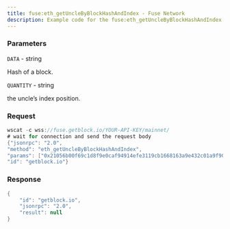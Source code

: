 ```yaml
---
title: fuse:eth_getUncleByBlockHashAndIndex - Fuse Network
description: Example code for the fuse:eth_getUncleByBlockHashAndIndex ws method. Сomplete guide on how to use fuse:eth_getUncleByBlockHashAndIndex ws in GetBlock.io Web3 documentation.
---
```


### Parameters


`DATA` - string

Hash of a block.

`QUANTITY` - string

the uncle’s index position.

### Request

``` java
wscat -c wss://fuse.getblock.io/YOUR-API-KEY/mainnet/ 
# wait for connection and send the request body 
{"jsonrpc": "2.0",
"method": "eth_getUncleByBlockHashAndIndex",
"params": ["0x21056b00f69c1d8f9e0caf94914efe3119cb1668163a9e432c01a9f900e37249", "0x0"],
"id": "getblock.io"}
```

###  Response

``` java
{
    "id": "getblock.io",
    "jsonrpc": "2.0",
    "result": null
}
```

